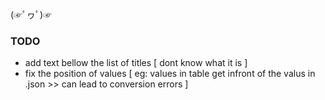 (☞ﾟヮﾟ)☞ 

### TODO
- add text bellow the list of titles [ dont know what it is ]
- fix the position of values [ eg: values in table get infront of the valus in .json >> can lead to conversion errors ]
